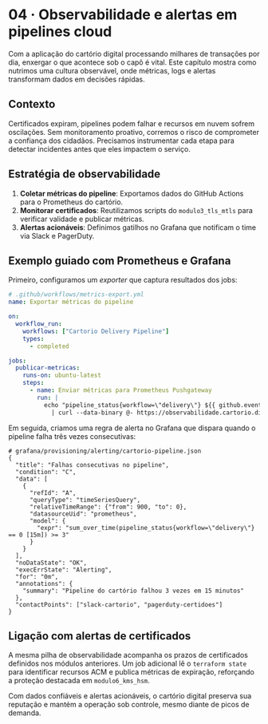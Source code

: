 # 04 · Observabilidade e alertas em pipelines cloud

Com a aplicação do cartório digital processando milhares de transações por dia, enxergar o que acontece sob o capô é vital. Este capítulo mostra como nutrimos uma cultura observável, onde métricas, logs e alertas transformam dados em decisões rápidas.

## Contexto

Certificados expiram, pipelines podem falhar e recursos em nuvem sofrem oscilações. Sem monitoramento proativo, corremos o risco de comprometer a confiança dos cidadãos. Precisamos instrumentar cada etapa para detectar incidentes antes que eles impactem o serviço.

## Estratégia de observabilidade

1. **Coletar métricas do pipeline**: Exportamos dados do GitHub Actions para o Prometheus do cartório.
2. **Monitorar certificados**: Reutilizamos scripts do `modulo3_tls_mtls` para verificar validade e publicar métricas.
3. **Alertas acionáveis**: Definimos gatilhos no Grafana que notificam o time via Slack e PagerDuty.

## Exemplo guiado com Prometheus e Grafana

Primeiro, configuramos um *exporter* que captura resultados dos jobs:

```yaml
# .github/workflows/metrics-export.yml
name: Exportar métricas do pipeline

on:
  workflow_run:
    workflows: ["Cartorio Delivery Pipeline"]
    types:
      - completed

jobs:
  publicar-metricas:
    runs-on: ubuntu-latest
    steps:
      - name: Enviar métricas para Prometheus Pushgateway
        run: |
          echo "pipeline_status{workflow=\"delivery\"} ${{ github.event.workflow_run.conclusion == 'success' && 1 || 0 }}" \
            | curl --data-binary @- https://observabilidade.cartorio.digital/metrics
```

Em seguida, criamos uma regra de alerta no Grafana que dispara quando o pipeline falha três vezes consecutivas:

```hcl
# grafana/provisioning/alerting/cartorio-pipeline.json
{
  "title": "Falhas consecutivas no pipeline",
  "condition": "C",
  "data": [
    {
      "refId": "A",
      "queryType": "timeSeriesQuery",
      "relativeTimeRange": {"from": 900, "to": 0},
      "datasourceUid": "prometheus",
      "model": {
        "expr": "sum_over_time(pipeline_status{workflow=\"delivery\"} == 0 [15m]) >= 3"
      }
    }
  ],
  "noDataState": "OK",
  "execErrState": "Alerting",
  "for": "0m",
  "annotations": {
    "summary": "Pipeline do cartório falhou 3 vezes em 15 minutos"
  },
  "contactPoints": ["slack-cartorio", "pagerduty-certidoes"]
}
```

## Ligação com alertas de certificados

A mesma pilha de observabilidade acompanha os prazos de certificados definidos nos módulos anteriores. Um job adicional lê o `terraform state` para identificar recursos ACM e publica métricas de expiração, reforçando a proteção destacada em `modulo6_kms_hsm`.

Com dados confiáveis e alertas acionáveis, o cartório digital preserva sua reputação e mantém a operação sob controle, mesmo diante de picos de demanda.
